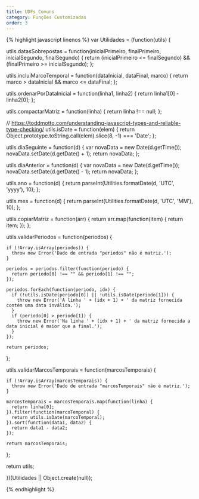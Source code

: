 ```yaml
---
title: UDFs_Comuns
category: Funções Customizadas
order: 3
---
```

{% highlight javascript linenos %}
var Utilidades = (function(utils) {

  utils.datasSobrepostas = function(inicialPrimeiro, finalPrimeiro, inicialSegundo, finalSegundo) {
    return (inicialPrimeiro <= finalSegundo) && (finalPrimeiro >= inicialSegundo);
  };

  utils.incluiMarcoTemporal = function(dataInicial, dataFinal, marco) {
    return marco > dataInicial && marco <= dataFinal;
  };
  
  utils.ordenarPorDataInicial = function(linha1, linha2) {
    return linha1[0] - linha2[0];
  };
  
  utils.compactarMatriz = function(linha) {
    return linha !== null;
  };

  // https://toddmotto.com/understanding-javascript-types-and-reliable-type-checking/
  utils.isDate = function(elem) {
    return Object.prototype.toString.call(elem).slice(8, -1) === 'Date';
  };
  
  utils.diaSeguinte = function(d) {
    var novaData = new Date(d.getTime());
    novaData.setDate(d.getDate() + 1);
    return novaData;
  };

  utils.diaAnterior = function(d) {
    var novaData = new Date(d.getTime());
    novaData.setDate(d.getDate() - 1);
    return novaData;
  };
  
  utils.ano = function(d) {
    return parseInt(Utilities.formatDate(d, 'UTC', 'yyyy'), 10);
  };
  
  utils.mes = function(d) {
    return parseInt(Utilities.formatDate(d, 'UTC', 'MM'), 10);
  };
  
  utils.copiarMatriz = function(arr) {
    return arr.map(function(item) {
      return item;
    });
  };
  
  utils.validarPeriodos = function(periodos) {
    
    if (!Array.isArray(periodos)) { 
      throw new Error('Dado de entrada "periodos" não é matriz.'); 
    }
    
    periodos = periodos.filter(function(periodo) {
      return periodo[0] !== "" && periodo[1] !== "";
    });
    
    periodos.forEach(function(periodo, idx) {
      if (!utils.isDate(periodo[0]) || !utils.isDate(periodo[1])) {
        throw new Error('A linha ' + (idx + 1) + ' da matriz fornecida contém uma data inválida.');
      }
      if (periodo[0] > periodo[1]) {
        throw new Error('Na linha ' + (idx + 1) + ' da matriz fornecida a data inicial é maior que a final.');
      }
    });
    
    return periodos;
  };
  
  utils.validarMarcosTemporais = function(marcosTemporais) {

    if (!Array.isArray(marcosTemporais)) { 
      throw new Error('Dado de entrada "marcosTemporais" não é matriz.'); 
    }
    
    marcosTemporais = marcosTemporais.map(function(linha) {
      return linha[0];
    }).filter(function(marcoTemporal) {
      return utils.isDate(marcoTemporal);
    }).sort(function(data1, data2) {
      return data1 - data2;
    });
    
    return marcosTemporais;
  };
  
  return utils;

})(Utilidades || Object.create(null));


{% endhighlight %}